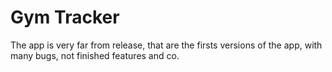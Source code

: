 
# Gym Tracker

The app is very far from release, that are the firsts versions of the app, with many bugs, not finished features and co.
